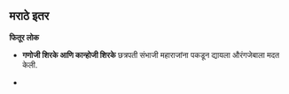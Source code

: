 
## मराठे इतर

**फितूर लोक**

- **गणोजी शिरके आणि कान्होजी शिरके**
  छत्रपती संभाजी महाराजांना पकडून द्यायला औरंगजेबाला मदत केली.

- 
